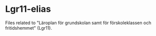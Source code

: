 # Lgr11-elias
Files related to "Läroplan för grundskolan samt för förskoleklassen och fritidshemmet" (Lgr11).
